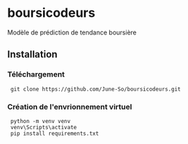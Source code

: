 # boursicodeurs
Modèle de prédiction de tendance boursière


## Installation
### Téléchargement 
```
 git clone https://github.com/June-So/boursicodeurs.git
```
### Création de l'envrionnement virtuel
``` 
 python -m venv venv 
 venv\Scripts\activate
 pip install requirements.txt
```

